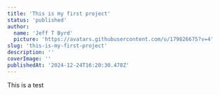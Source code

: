 ```yaml
---
title: 'This is my first project'
status: 'published'
author:
  name: 'Jeff T Byrd'
  picture: 'https://avatars.githubusercontent.com/u/179826675?v=4'
slug: 'this-is-my-first-project'
description: ''
coverImage: ''
publishedAt: '2024-12-24T16:20:30.478Z'
---
```


This is a test